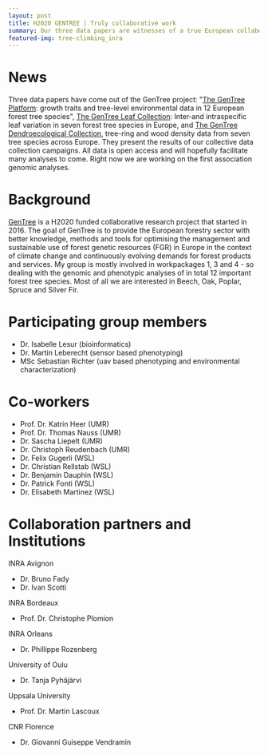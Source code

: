 ```yaml
---
layout: post
title: H2020 GENTREE | Truly collaborative work
summary: Our three data papers are witnesses of a true European collaboration - with more than 100 co-authors each.
featured-img: tree-climbing_inra
---
```

# News
Three data papers have come out of the GenTree project: "[The GenTree Platform](https://academic.oup.com/gigascience/article/10/3/giab010/6177710?login=true): growth traits and tree-level environmental data in 12 European forest tree species", [The GenTree Leaf Collection](https://onlinelibrary.wiley.com/doi/full/10.1111/geb.13239): Inter‐and intraspecific leaf variation in seven forest tree species in Europe, and [The GenTree Dendroecological Collection](https://www.nature.com/articles/s41597-019-0340-y), tree-ring and wood density data from seven tree species across Europe. They present the results of our collective data collection campaigns. All data is open access and will hopefully facilitate many analyses to come. Right now we are working on the first association genomic analyses.

# Background
[GenTree](http://www.gentree-h2020.eu/) is a H2020 funded collaborative research project that started in 2016. The goal of GenTree is to provide the European forestry sector with better knowledge, methods and tools for optimising the management and sustainable use of forest genetic resources (FGR) in Europe in the context of climate change and continuously evolving demands for forest products and services. 
My group is mostly involved in workpackages 1, 3 and 4 - so dealing with the genomic and phenotypic analyses of in total 12 important forest tree species. Most of all we are interested in Beech, Oak, Poplar, Spruce and Silver Fir.

# Participating group members
* Dr. Isabelle Lesur (bioinformatics)
* Dr. Martin Leberecht (sensor based phenotyping)
* MSc Sebastian Richter (uav based phenotyping and environmental characterization)

# Co-workers
* Prof. Dr. Katrin Heer (UMR)
* Prof. Dr. Thomas Nauss (UMR)
* Dr. Sascha Liepelt (UMR)
* Dr. Christoph Reudenbach (UMR)
* Dr. Felix Gugerli (WSL)
* Dr. Christian Rellstab (WSL)
* Dr. Benjamin Dauphin (WSL)
* Dr. Patrick Fonti (WSL)
* Dr. Elisabeth Martinez (WSL)

# Collaboration partners and Institutions
INRA Avignon
* Dr. Bruno Fady
* Dr. Ivan Scotti

INRA Bordeaux
* Prof. Dr. Christophe Plomion

INRA Orleans
* Dr. Phillippe Rozenberg

University of Oulu
* Dr. Tanja Pyhäjärvi

Uppsala University
* Prof. Dr. Martin Lascoux

CNR Florence
* Dr. Giovanni Guiseppe Vendramin
